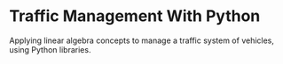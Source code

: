 # Traffic Management With Python
Applying linear algebra concepts to manage a traffic system of vehicles, using Python libraries.
